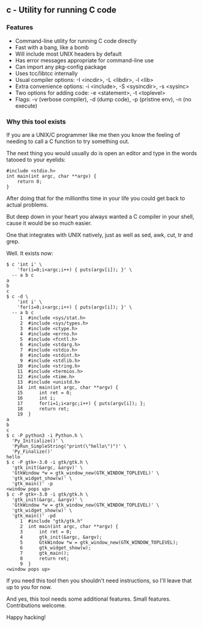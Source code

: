 ## c - Utility for running C code

### Features

 * Command-line utility for running C code directly
 * Fast with a bang, like a bomb
 * Will include most UNIX headers by default
 * Has error messages appropriate for command-line use
 * Can import any pkg-config package
 * Uses tcc/libtcc internally
 * Usual compiler options: -I \<incdir\>, -L \<libdir\>, -l \<lib\>
 * Extra convenience options: -i \<include\>, -S <sysincdir\>, -s \<sysinc\>
 * Two options for adding code: -e \<statement\>, -t \<toplevel\>
 * Flags: -v (verbose compiler), -d (dump code), -p (pristine env), -n (no execute)

### Why this tool exists

If you are a UNIX/C programmer like me then you know the feeling of needing to call a C function to try something out.

The next thing you would usually do is open an editor and type in the words tatooed to your eyelids:

```
#include <stdio.h>
int main(int argc, char **argv) {
	return 0;
}
```

After doing that for the millionths time in your life you could get back to actual problems.

But deep down in your heart you always wanted a C compiler in your shell, cause it would be so much easier.

One that integrates with UNIX natively, just as well as sed, awk, cut, tr and grep.

Well. It exists now:

```
$ c 'int i' \
    'for(i=0;i<argc;i++) { puts(argv[i]); }' \
  -- a b c
a
b
c
$ c -d \
    'int i' \
    'for(i=0;i<argc;i++) { puts(argv[i]); }' \
  -- a b c
     1	#include <sys/stat.h>
     2	#include <sys/types.h>
     3	#include <ctype.h>
     4	#include <errno.h>
     5	#include <fcntl.h>
     6	#include <stdarg.h>
     7	#include <stdio.h>
     8	#include <stdint.h>
     9	#include <stdlib.h>
    10	#include <string.h>
    11	#include <termios.h>
    12	#include <time.h>
    13	#include <unistd.h>
    14	int main(int argc, char **argv) {
    15	    int ret = 0;
    16	    int i;
    17	    for(i=1;i<argc;i++) { puts(argv[i]); };
    18	    return ret;
    19	}
a
b
c
$ c -P python3 -i Python.h \
  'Py_Initialize()' \
  'PyRun_SimpleString("print(\"hello\")")' \
  'Py_Finalize()'
hello
$ c -P gtk+-3.0 -i gtk/gtk.h \
  'gtk_init(&argc, &argv)' \
  'GtkWindow *w = gtk_window_new(GTK_WINDOW_TOPLEVEL)' \
  'gtk_widget_show(w)' \
  'gtk_main()' -p
<window pops up>
$ c -P gtk+-3.0 -i gtk/gtk.h \
  'gtk_init(&argc, &argv)' \
  'GtkWindow *w = gtk_window_new(GTK_WINDOW_TOPLEVEL)' \
  'gtk_widget_show(w)' \
  'gtk_main()' -pd
     1	#include "gtk/gtk.h"
     2	int main(int argc, char **argv) {
     3	    int ret = 0;
     4	    gtk_init(&argc, &argv);
     5	    GtkWindow *w = gtk_window_new(GTK_WINDOW_TOPLEVEL);
     6	    gtk_widget_show(w);
     7	    gtk_main();
     8	    return ret;
     9	}
<window pops up>
```

If you need this tool then you shouldn't need instructions, so I'll leave that up to you for now.

And yes, this tool needs some additional features. Small features. Contributions welcome.

Happy hacking!

